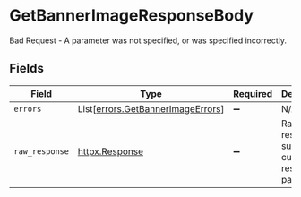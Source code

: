 # GetBannerImageResponseBody

Bad Request - A parameter was not specified, or was specified incorrectly.


## Fields

| Field                                                                            | Type                                                                             | Required                                                                         | Description                                                                      |
| -------------------------------------------------------------------------------- | -------------------------------------------------------------------------------- | -------------------------------------------------------------------------------- | -------------------------------------------------------------------------------- |
| `errors`                                                                         | List[[errors.GetBannerImageErrors](../../models/errors/getbannerimageerrors.md)] | :heavy_minus_sign:                                                               | N/A                                                                              |
| `raw_response`                                                                   | [httpx.Response](https://www.python-httpx.org/api/#response)                     | :heavy_minus_sign:                                                               | Raw HTTP response; suitable for custom response parsing                          |
